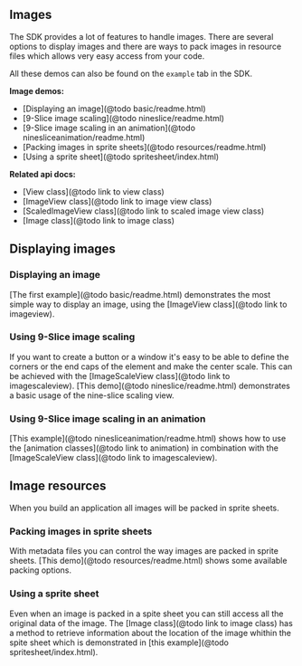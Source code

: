 ## Images

The SDK provides a lot of features to handle images. There are several options
to display images and there are ways to pack images in resource files which allows
very easy access from your code.

All these demos can also be found on the `example` tab in the SDK.

**Image demos:**
- [Displaying an image](@todo basic/readme.html)
- [9-Slice image scaling](@todo nineslice/readme.html)
- [9-Slice image scaling in an animation](@todo ninesliceanimation/readme.html)
- [Packing images in sprite sheets](@todo resources/readme.html)
- [Using a sprite sheet](@todo spritesheet/index.html)

**Related api docs:**
- [View class](@todo link to view class)
- [ImageView class](@todo link to image view class)
- [ScaledImageView class](@todo link to scaled image view class)
- [Image class](@todo link to image class)

## Displaying images

### Displaying an image

[The first example](@todo basic/readme.html) demonstrates the most simple way to display
an image, using the [ImageView class](@todo link to imageview).

### Using 9-Slice image scaling

If you want to create a button or a window it's easy to be able to define
the corners or the end caps of the element and make the center scale. This
can be achieved with the [ImageScaleView class](@todo link to imagescaleview).
[This demo](@todo nineslice/readme.html) demonstrates a basic usage of the
nine-slice scaling view.

### Using 9-Slice image scaling in an animation

[This example](@todo ninesliceanimation/readme.html) shows how to use the
[animation classes](@todo link to animation) in combination with the
[ImageScaleView class](@todo link to imagescaleview).

## Image resources

When you build an application all images will be packed in sprite sheets.

### Packing images in sprite sheets

With metadata files you can control the way images are packed in sprite sheets.
[This demo](@todo resources/readme.html) shows some available packing options.

### Using a sprite sheet

Even when an image is packed in a spite sheet you can still access all the original
data of the image. The [Image class](@todo link to image class) has a method to
retrieve information about the location of the image whithin the spite sheet which
is demonstrated in [this example](@todo spritesheet/index.html).


